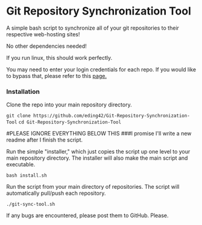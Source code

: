 # Git Repository Synchronization Tool

A simple bash script to synchronize all of your git repositories to their respective web-hosting sites!

No other dependencies needed!

If you run linux, this should work perfectly. 

You may need to enter your login credentials for each repo. If you would like to bypass that, please refer to this [page.](https://gist.github.com/technoweenie/1072829)



### Installation

Clone the repo into your main repository directory. 

`git clone https://github.com/eding42/Git-Repository-Synchronization-Tool`
`cd Git-Repository-Synchronization-Tool`


#PLEASE IGNORE EVERYTHING BELOW THIS
###I promise I'll write a new readme after I finish the script. 

Run the simple "installer," which just copies the script up one level to your main repository directory. The installer will also make the main script and executable. 

`bash install.sh`

Run the script from your main directory of repositories. The script will automatically pull/push each repository. 

`./git-sync-tool.sh`

If any bugs are encountered, please post them to GitHub. Please.
